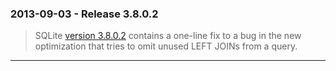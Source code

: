 ### 2013\-09\-03 \- Release 3\.8\.0\.2


> SQLite [version 3\.8\.0\.2](releaselog/3_8_0_2.html) contains a one\-line fix to a bug in the
>  new optimization that tries to omit unused LEFT JOINs from a query.



---

